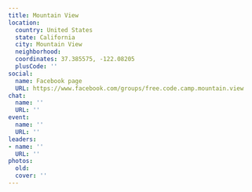 ```yaml
---
title: Mountain View
location:
  country: United States
  state: California
  city: Mountain View
  neighborhood: 
  coordinates: 37.385575, -122.08205
  plusCode: ''
social:
  name: Facebook page
  URL: https://www.facebook.com/groups/free.code.camp.mountain.view
chat:
  name: ''
  URL: ''
event:
  name: ''
  URL: ''
leaders:
- name: ''
  URL: ''
photos:
  old: 
  cover: ''
---
```

